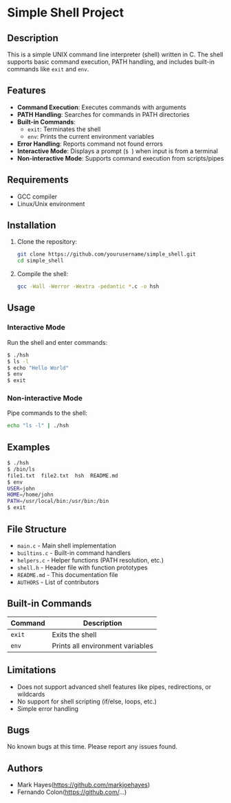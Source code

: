 # Simple Shell Project

## Description

This is a simple UNIX command line interpreter (shell) written in C. The shell supports basic command execution, PATH handling, and includes built-in commands like `exit` and `env`.

## Features

- **Command Execution**: Executes commands with arguments
- **PATH Handling**: Searches for commands in PATH directories
- **Built-in Commands**:
  - `exit`: Terminates the shell
  - `env`: Prints the current environment variables
- **Error Handling**: Reports command not found errors
- **Interactive Mode**: Displays a prompt (`$ `) when input is from a terminal
- **Non-interactive Mode**: Supports command execution from scripts/pipes

## Requirements

- GCC compiler
- Linux/Unix environment

## Installation

1. Clone the repository:
   ```bash
   git clone https://github.com/yourusername/simple_shell.git
   cd simple_shell
   ```

2. Compile the shell:
   ```bash
   gcc -Wall -Werror -Wextra -pedantic *.c -o hsh
   ```

## Usage

### Interactive Mode
Run the shell and enter commands:
```bash
$ ./hsh
$ ls -l
$ echo "Hello World"
$ env
$ exit
```

### Non-interactive Mode
Pipe commands to the shell:
```bash
echo "ls -l" | ./hsh
```

## Examples

```bash
$ ./hsh
$ /bin/ls
file1.txt  file2.txt  hsh  README.md
$ env
USER=john
HOME=/home/john
PATH=/usr/local/bin:/usr/bin:/bin
$ exit
```

## File Structure

- `main.c` - Main shell implementation
- `builtins.c` - Built-in command handlers
- `helpers.c` - Helper functions (PATH resolution, etc.)
- `shell.h` - Header file with function prototypes
- `README.md` - This documentation file
- `AUTHORS` - List of contributors

## Built-in Commands

| Command | Description |
|---------|-------------|
| `exit`  | Exits the shell |
| `env`   | Prints all environment variables |

## Limitations

- Does not support advanced shell features like pipes, redirections, or wildcards
- No support for shell scripting (if/else, loops, etc.)
- Simple error handling

## Bugs

No known bugs at this time. Please report any issues found.

## Authors

- Mark Hayes(https://github.com/markjoehayes)
- Fernando Colon(https://github.com/...)


